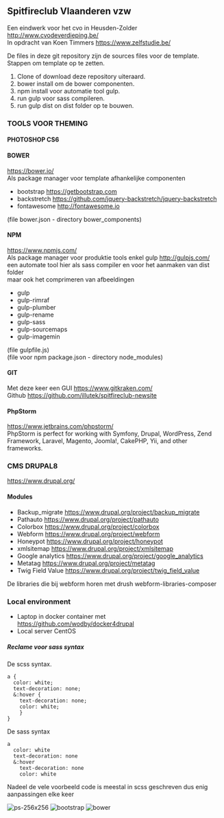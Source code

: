 ## Spitfireclub Vlaanderen vzw

Een eindwerk voor het cvo in Heusden-Zolder http://www.cvodeverdieping.be/  
In opdracht van Koen Timmers https://www.zelfstudie.be/

De files in deze git repository zijn de sources files voor de template.  
Stappen om template op te zetten.   
1. Clone of download deze repository uiteraard.  
2. bower install om de bower componenten.  
3. npm install voor automatie tool gulp.  
4. run gulp voor sass compileren.  
5. run gulp dist on dist folder op te bouwen.  

### TOOLS VOOR THEMING

#### PHOTOSHOP CS6

#### BOWER
https://bower.io/  
Als package manager voor template afhankelijke componenten 
- bootstrap https://getbootstrap.com
- backstretch https://github.com/jquery-backstretch/jquery-backstretch
- fontawesome http://fontawesome.io  

(file bower.json - directory bower_components)
#### NPM
https://www.npmjs.com/  
Als package manager voor produktie tools enkel gulp 
http://gulpjs.com/   
een automate tool hier als sass compiler en voor het aanmaken van dist folder  
maar ook het comprimeren van afbeeldingen
- gulp
- gulp-rimraf
- gulp-plumber
- gulp-rename
- gulp-sass
- gulp-sourcemaps
- gulp-imagemin   

(file gulpfile.js)  
(file voor npm package.json - directory node_modules)  

#### GIT
Met deze keer een GUI https://www.gitkraken.com/   
Github https://github.com/illutek/spitfireclub-newsite 

#### PhpStorm
https://www.jetbrains.com/phpstorm/  
PhpStorm is perfect for working with Symfony, Drupal, WordPress, Zend 
Framework, Laravel, Magento, Joomla!, CakePHP, Yii, and other frameworks.  

### CMS DRUPAL8
https://www.drupal.org/  

#### Modules  

- Backup_migrate https://www.drupal.org/project/backup_migrate  
- Pathauto https://www.drupal.org/project/pathauto  
- Colorbox  https://www.drupal.org/project/colorbox  
- Webform  https://www.drupal.org/project/webform
- Honeypot  https://www.drupal.org/project/honeypot
- xmlsitemap  https://www.drupal.org/project/xmlsitemap
- Google analytics https://www.drupal.org/project/google_analytics
- Metatag  https://www.drupal.org/project/metatag 
- Twig Field Value https://www.drupal.org/project/twig_field_value

De libraries die bij webform horen met drush webform-libraries-composer

### Local environment  

- Laptop in docker container met  https://github.com/wodby/docker4drupal  
- Local server CentOS  

##### Reclame voor sass syntax

De scss syntax.  

```
a {
  color: white;
  text-decoration: none;
  &:hover {
    text-decoration: none;
    color: white;
    }
}
```
De sass syntax

```
a
  color: white
  text-decoration: none
  &:hover
    text-decoration: none
    color: white
```  

Nadeel de vele voorbeeld code is meestal in scss geschreven dus enig aanpassingen 
elke keer

![ps-256x256](https://user-images.githubusercontent.com/7737763/27281001-5a5b3588-54ea-11e7-8bae-d9daac849673.png)
![bootstrap](https://user-images.githubusercontent.com/7737763/27281319-ad0ef584-54eb-11e7-90c2-2f7a5d2d9b87.png)
![bower](https://user-images.githubusercontent.com/7737763/27281321-af9edd78-54eb-11e7-8564-3782dcc37f19.png)

